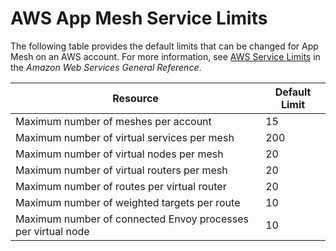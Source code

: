 # AWS App Mesh Service Limits<a name="service_limits"></a>

The following table provides the default limits that can be changed for App Mesh on an AWS account\. For more information, see [AWS Service Limits](https://docs.aws.amazon.com/general/latest/gr/aws_service_limits.html) in the *Amazon Web Services General Reference*\.


| Resource | Default Limit | 
| --- | --- | 
| Maximum number of meshes per account | 15 | 
| Maximum number of virtual services per mesh | 200 | 
| Maximum number of virtual nodes per mesh | 20 | 
| Maximum number of virtual routers per mesh | 20 | 
| Maximum number of routes per virtual router | 20 | 
| Maximum number of weighted targets per route | 10 | 
| Maximum number of connected Envoy processes per virtual node | 10 | 